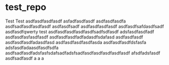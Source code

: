# test_repo
Test
Test
asdfasdfasdfasdf
asfadfasdfasdf
asdfasdfasdfa
asdfsadfasdfasdfasdf
asdfasdfsadf
asdfasdfasdfasdf
asdfasdfsafdasdfsadf
asdfasdfqwerty
test
asdfasdfasdfasdfasdfsadfsdfasdf
adsfasdfasdfadf
asdfasdfasfasdfasdf
asdfasdfasdfadfadasdfsdafasd
asdfasdfasdf
asdfasdfasdfadasdfasd
asdfasdfasdfasdfasda
asdfasdfasdfdsfasfa
adsfasdfadaasdfasdfsdfa
asdfsadfasdfadsfasfsdafsadfadsfsadfasdfasdfasdfasdfasdf
afsdfadsfasdf
asdfsadfasdf
a
a
a
